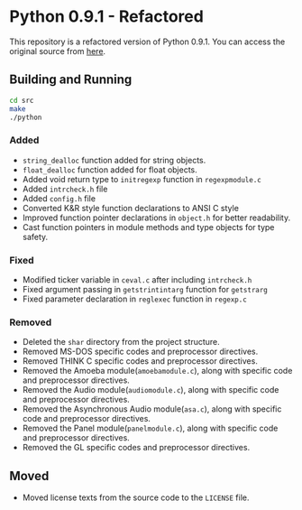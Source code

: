 # Python 0.9.1 - Refactored

This repository is a refactored version of Python 0.9.1. You can access the
original source from [here](https://github.com/smontanaro/python-0.9.1).

## Building and Running
```sh
cd src
make
./python
```

### Added
- `string_dealloc` function added for string objects.
- `float_dealloc` function added for float objects.
- Added void return type to `initregexp` function in `regexpmodule.c`
- Added `intrcheck.h` file
- Added `config.h` file
- Converted K&R style function declarations to ANSI C style
- Improved function pointer declarations in `object.h` for better readability.
- Cast function pointers in module methods and type objects for type safety.

### Fixed
- Modified ticker variable in `ceval.c` after including `intrcheck.h`
- Fixed argument passing in `getstrintintarg` function for `getstrarg`
- Fixed parameter declaration in `reglexec` function in `regexp.c`

### Removed
- Deleted the `shar` directory from the project structure.
- Removed MS-DOS specific codes and preprocessor directives.
- Removed THINK C specific codes and preprocessor directives.
- Removed the Amoeba module(`amoebamodule.c`), along with specific code and preprocessor directives.
- Removed the Audio module(`audiomodule.c`), along with specific code and preprocessor directives.
- Removed the Asynchronous Audio module(`asa.c`), along with specific code and preprocessor directives.
- Removed the Panel module(`panelmodule.c`), along with specific code and preprocessor directives.
- Removed the GL specific codes and preprocessor directives.

## Moved
- Moved license texts from the source code to the `LICENSE` file.